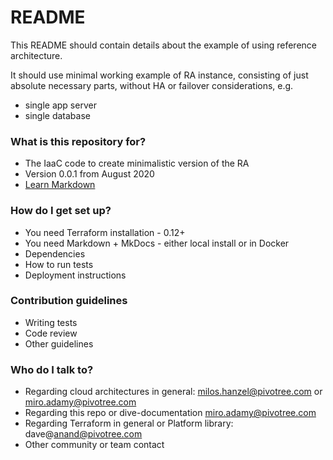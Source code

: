 # README #

This README should contain details about the example of using reference architecture.

It should use minimal working example of RA instance, consisting of just absolute necessary parts,
without HA or failover considerations, e.g.

* single app server
* single database



### What is this repository for? ###

* The IaaC code to create minimalistic version of the RA
* Version 0.0.1 from August 2020
* [Learn Markdown](https://bitbucket.org/tutorials/markdowndemo)

### How do I get set up? ###

* You need Terraform installation - 0.12+
* You need Markdown + MkDocs - either local install or in Docker
* Dependencies
* How to run tests
* Deployment instructions

### Contribution guidelines ###

* Writing tests
* Code review
* Other guidelines

### Who do I talk to? ###

* Regarding cloud architectures in general: milos.hanzel@pivotree.com or miro.adamy@pivotree.com
* Regarding this repo or dive-documentation miro.adamy@pivotree.com
* Regarding Terraform in general or Platform library: dave@anand@pivotree.com
* Other community or team contact